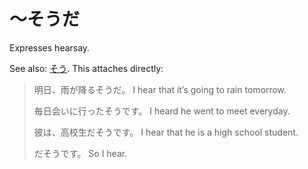 # ～そうだ

Expresses hearsay.

See also: [そう](・そう). This attaches directly:

> 明日、雨が降るそうだ。
> I hear that it’s going to rain tomorrow.
> 
> 毎日会いに行ったそうです。
> I heard he went to meet everyday.
> 
> 彼は、高校生だそうです。
> I hear that he is a high school student.
> 
> だそうです。
> So I hear.


